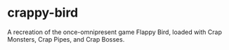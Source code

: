 # crappy-bird
A recreation of the once-omnipresent game Flappy Bird, loaded with Crap Monsters, Crap Pipes, and Crap Bosses.
